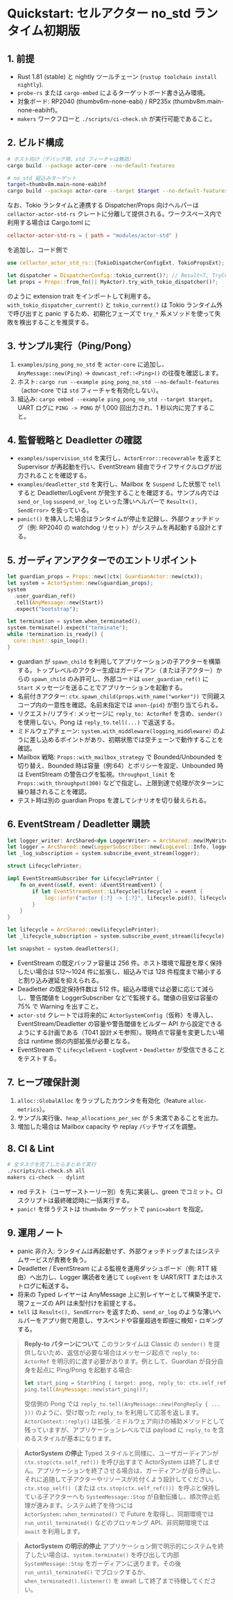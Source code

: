# Quickstart: セルアクター no_std ランタイム初期版

## 1. 前提

- Rust 1.81 (stable) と nightly ツールチェーン (`rustup toolchain install nightly`).
- `probe-rs` または `cargo-embed` によるターゲットボード書き込み環境。
- 対象ボード: RP2040 (thumbv6m-none-eabi) / RP235x (thumbv8m.main-none-eabihf)。
- `makers` ワークフローと `./scripts/ci-check.sh` が実行可能であること。

## 2. ビルド構成

```bash
# ホスト向け（デバッグ用、std フィーチャは無効）
cargo build --package actor-core --no-default-features

# no_std 組込みターゲット
target=thumbv8m.main-none-eabihf
cargo build --package actor-core --target $target --no-default-features
```

なお、Tokio ランタイムと連携する Dispatcher/Props 向けヘルパーは `cellactor-actor-std-rs` クレートに分離して提供される。ワークスペース内で利用する場合は Cargo.toml に

```toml
cellactor-actor-std-rs = { path = "modules/actor-std" }
```

を追加し、コード側で

```rust
use cellactor_actor_std_rs::{TokioDispatcherConfigExt, TokioPropsExt};

let dispatcher = DispatcherConfig::tokio_current()?; // Result<T, TryCurrentError>
let props = Props::from_fn(|| MyActor).try_with_tokio_dispatcher()?;
```

のように extension trait をインポートして利用する。`with_tokio_dispatcher_current()` と `tokio_current()` は Tokio ランタイム外で呼び出すと panic するため、初期化フェーズで `try_*` 系メソッドを使って失敗を検出することを推奨する。

## 3. サンプル実行（Ping/Pong）

1. `examples/ping_pong_no_std` を `actor-core` に追加し、`AnyMessage::new(Ping)` → `downcast_ref::<Ping>()` の往復を確認します。
2. ホスト: `cargo run --example ping_pong_no_std --no-default-features`（actor-core では `std` フィーチャを有効化しない）。
3. 組込み: `cargo embed --example ping_pong_no_std --target $target`。UART ログに `PING -> PONG` が 1,000 回出力され、1 秒以内に完了すること。

## 4. 監督戦略と Deadletter の確認

- `examples/supervision_std` を実行し、`ActorError::recoverable` を返すと Supervisor が再起動を行い、EventStream 経由でライフサイクルログが出力されることを確認する。  
- `examples/deadletter_std` を実行し、Mailbox を `Suspend` した状態で `tell` すると Deadletter/LogEvent が発生することを確認する。サンプル内では `send_or_log` `suspend_or_log` といった薄いヘルパーで `Result<(), SendError>` を扱っている。  
- `panic!()` を挿入した場合はランタイムが停止を記録し、外部ウォッチドッグ（例: RP2040 の watchdog リセット）がシステムを再起動する設計とする。

## 5. ガーディアンアクターでのエントリポイント

```rust
let guardian_props = Props::new(|ctx| GuardianActor::new(ctx));
let system = ActorSystem::new(&guardian_props);
system
  .user_guardian_ref()
  .tell(AnyMessage::new(Start))
  .expect("bootstrap");

let termination = system.when_terminated();
system.terminate().expect("terminate");
while !termination.is_ready() {
  core::hint::spin_loop();
}
```

- guardian が `spawn_child` を利用してアプリケーションの子アクターを構築する。トップレベルのアクター生成はガーディアン（または子アクター）からの `spawn_child` のみ許可し、外部コードは `user_guardian_ref()` に `Start` メッセージを送ることでアプリケーションを起動する。
- 名前付きアクター: `ctx.spawn_child(props.with_name("worker"))` で同親スコープ内の一意性を確認。名前未指定では `anon-{pid}` が割り当てられる。
- リクエスト/リプライ: メッセージに `reply_to: ActorRef` を含め、`sender()` を使用しない。Pong は `reply_to.tell(...)` で返送する。
- ミドルウェアチェーン: `system.with_middleware(logging_middleware)` のように差し込めるポイントがあり、初期状態では空チェーンで動作することを確認。
- Mailbox 戦略: `Props::with_mailbox_strategy` で Bounded/Unbounded を切り替え、Bounded 時は容量（例:64）とポリシーを設定、Unbounded 時は EventStream の警告ログを監視。`throughput_limit` を `Props::with_throughput(300)` などで指定し、上限到達で処理が次ターンに繰り越されることを確認。
- テスト時は別の guardian Props を渡してシナリオを切り替えられる。

## 6. EventStream / Deadletter 購読

```rust
let logger_writer: ArcShared<dyn LoggerWriter> = ArcShared::new(MyWriter);
let logger = ArcShared::new(LoggerSubscriber::new(LogLevel::Info, logger_writer));
let _log_subscription = system.subscribe_event_stream(logger);

struct LifecyclePrinter;

impl EventStreamSubscriber for LifecyclePrinter {
    fn on_event(&self, event: &EventStreamEvent) {
        if let EventStreamEvent::Lifecycle(lifecycle) = event {
            log::info!("actor {:?} -> {:?}", lifecycle.pid(), lifecycle.stage());
        }
    }
}

let lifecycle = ArcShared::new(LifecyclePrinter);
let _lifecycle_subscription = system.subscribe_event_stream(lifecycle);

let snapshot = system.deadletters();
```

- EventStream の既定バッファ容量は 256 件。ホスト環境で履歴を厚く保持したい場合は 512〜1024 件に拡張し、組込みでは 128 件程度まで縮小すると割り込み遅延を抑えられる。  
- Deadletter の既定保持件数は 512 件。組込み環境では必要に応じて減らし、警告閾値を LoggerSubscriber などで監視する。閾値の目安は容量の 75% で Warning を出すこと。  
- `actor-std` クレートでは将来的に `ActorSystemConfig`（仮称）を導入し、EventStream/Deadletter の容量や警告閾値をビルダー API から設定できるようにする計画である（T041 設計メモ参照）。現時点で容量を変更したい場合は runtime 側の内部拡張が必要となる。
- EventStream で `LifecycleEvent`・`LogEvent`・`Deadletter` が受信できることをテストする。

## 7. ヒープ確保計測

1. `alloc::GlobalAlloc` をラップしたカウンタを有効化（feature `alloc-metrics`）。
2. サンプル実行後、`heap_allocations_per_sec` が 5 未満であることを出力。
3. 増加した場合は Mailbox capacity や replay バッチサイズを調整。

## 8. CI & Lint

```bash
# 全タスクを完了したらまとめて実行
./scripts/ci-check.sh all
makers ci-check -- dylint
```

- red テスト（ユーザーストーリー別）を先に実装し、green でコミット。CI スクリプトは最終確認時に一括実行する。
- `panic!` を伴うテストは `thumbv8m` ターゲットで `panic=abort` を指定。

## 9. 運用ノート

- panic 非介入: ランタイムは再起動せず、外部ウォッチドッグまたはシステムサービスが責務を負う。  
- Deadletter / EventStream による監視を運用ダッシュボード（例: RTT 経由）へ出力し、Logger 購読者を通じて `LogEvent` を UART/RTT またはホストログに転送する。  
- 将来の Typed レイヤーは AnyMessage 上に別レイヤーとして構築予定で、現フェーズの API は未型付けを前提とする。
- `tell` は `Result<(), SendError>` を返すため、`send_or_log` のような薄いヘルパーをアプリ側で用意し、サスペンドや容量超過を即座に検知・ロギングする。

> **Reply-to パターンについて**
> このランタイムは Classic の `sender()` を提供しないため、返信が必要な場合はメッセージ起点で `reply_to: ActorRef` を明示的に渡す必要があります。例として、Guardian が自分自身を起点に Ping/Pong を起動する場合:
>
> ```rust
> let start_ping = StartPing { target: pong, reply_to: ctx.self_ref(), count: 3 };
> ping.tell(AnyMessage::new(start_ping))?;
> ```
>
> 受信側の Pong では `reply_to.tell(AnyMessage::new(PongReply { ... }))` のように、受け取った `reply_to` を利用して応答を返します。`ActorContext::reply()` は拡張／ミドルウェア向けの補助メソッドとして残っていますが、アプリケーションレベルでは payload に `reply_to` を含めるスタイルが基本になります。

> **ActorSystem の停止**
> Typed スタイルと同様に、ユーザガーディアンが `ctx.stop(ctx.self_ref())` を呼び出すまで ActorSystem は終了しません。アプリケーションを終了させる場合は、ガーディアンが自ら停止し、それに追随して子アクターやリソースが片付くよう設計してください。`ctx.stop_self()`（または `ctx.stop(ctx.self_ref())`）を呼ぶと保持している子アクターへも `SystemMessage::Stop` が自動伝播し、順次停止処理が進みます。システム終了を待つには `ActorSystem::when_terminated()` で Future を取得し、同期環境では `run_until_terminated()` などのブロッキング API、非同期環境では `await` を利用します。

> **ActorSystem の明示的停止**
> アプリケーション側で明示的にシステムを終了したい場合は、`system.terminate()` を呼び出して内部 `SystemMessage::Stop` をガーディアンに送ります。その後 `run_until_terminated()` でブロックするか、`when_terminated().listener()` を await して終了まで待機してください。
